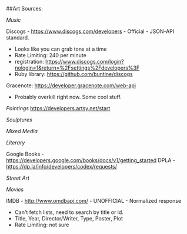 ##Art Sources:

*Music*

Discogs - https://www.discogs.com/developers - Official - JSON-API standard.
  - Looks like you can grab tons at a time
  - Rate Limiting: 240 per minute
  - registration: https://www.discogs.com/login?nologin=1&return=%2Fsettings%2Fdevelopers%3F
  - Ruby library: https://github.com/buntine/discogs

Gracenote: https://developer.gracenote.com/web-api
  - Probably overkill right now.  Some cool stuff.
  

*Paintings*
https://developers.artsy.net/start

*Sculptures*


*Mixed Media*


*Literary*

Google Books - https://developers.google.com/books/docs/v1/getting_started
DPLA - https://dp.la/info/developers/codex/requests/

*Street Art*

*Movies*

IMDB - http://www.omdbapi.com/ - UNOFFICIAL - Normalized response
  - Can't fetch lists, need to search by title or id.
  - Title, Year, Director/Writer, Type, Poster, Plot
  - Rate Limiting: not sure  



